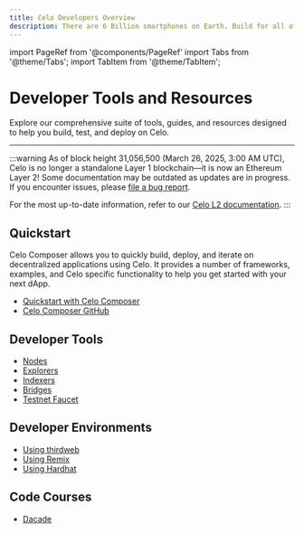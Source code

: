 ```yaml
---
title: Celo Developers Overview
description: There are 6 Billion smartphones on Earth. Build for all of them.
---
```


import PageRef from '@components/PageRef'
import Tabs from '@theme/Tabs';
import TabItem from '@theme/TabItem';

# Developer Tools and Resources

Explore our comprehensive suite of tools, guides, and resources designed to help you build, test, and deploy on Celo.

---

:::warning
As of block height 31,056,500 (March 26, 2025, 3:00 AM UTC), Celo is no longer a standalone Layer 1 blockchain—it is now an Ethereum Layer 2!
Some documentation may be outdated as updates are in progress. If you encounter issues, please [file a bug report](https://github.com/celo-org/docs/issues/new/choose).

For the most up-to-date information, refer to our [Celo L2 documentation](https://docs.celo.org/cel2).
:::

## Quickstart

Celo Composer allows you to quickly build, deploy, and iterate on decentralized applications using Celo. It provides a number of frameworks, examples, and Celo specific functionality to help you get started with your next dApp.

- [Quickstart with Celo Composer](https://docs.celo.org/build/quickstart)
- [Celo Composer GitHub](https://github.com/celo-org/celo-composer)

## Developer Tools

- [Nodes](/network/node/overview)
- [Explorers](/developer/explorers)
- [Indexers](/developer/indexers)
- [Bridges](/developer/bridges)
- [Testnet Faucet](https://faucet.celo.org)


## Developer Environments

- [Using thirdweb](/developer/deploy/thirdweb)
- [Using Remix](/developer/deploy/remix)
- [Using Hardhat](/developer/deploy/hardhat)

## Code Courses

- [Dacade](https://dacade.org/communities/celo)
